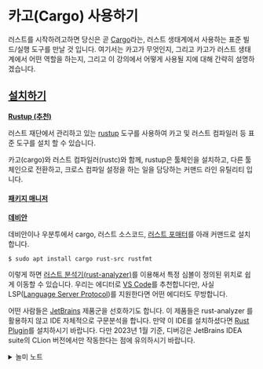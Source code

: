 # 카고(Cargo) 사용하기

러스트를 시작하려고하면 당신은 곧 [Cargo](https://doc.rust-lang.org/cargo/)라는, 러스트 생태계에서 사용하는 표준 빌드/실행 도구를 만날 것 입니다. 여기서는 카고가 무엇인지, 그리고 카고가 러스트 생태계에서 어떤 역할을 하는지, 그리고 이 강의에서 어떻게 사용될 지에 대해 간략히 설명하겠습니다.

## [설치하기](https://google.github.io/comprehensive-rust/ko/cargo.html#%EC%84%A4%EC%B9%98%ED%95%98%EA%B8%B0) <a href="#undefined" id="undefined"></a>

[**Rustup (추천)**](https://google.github.io/comprehensive-rust/ko/cargo.html#rustup-%EC%B6%94%EC%B2%9C)

러스트 재단에서 관리하고 있는 [rustup](https://rustup.rs/) 도구를 사용하여 카고 및 러스트 컴파일러 등 표준 도구를 설치 할 수 있습니다.

카고(cargo)와 러스트 컴파일러(rustc)와 함께, rustup은 툴체인을 설치하고, 다른 툴체인으로 전환하고, 크로스 컴파일 설정을 하는 일을 담당하는 커맨드 라인 유틸리티 입니다.

#### [패키지 매니저](https://google.github.io/comprehensive-rust/ko/cargo.html#%ED%8C%A8%ED%82%A4%EC%A7%80-%EB%A7%A4%EB%8B%88%EC%A0%80) <a href="#undefined" id="undefined"></a>

[**데비안**](https://google.github.io/comprehensive-rust/ko/cargo.html#%EB%8D%B0%EB%B9%84%EC%95%88)

데비안이나 우분투에서 cargo, 러스트 소스코드, [러스트 포매터](https://github.com/rust-lang/rustfmt)를 아래 커맨드로 설치합니다.

```shell
$ sudo apt install cargo rust-src rustfmt
```

이렇게 하면 [러스트 분석기(rust-analyzer)](https://rust-analyzer.github.io/)를 이용해서 특정 심볼이 정의된 위치로 쉽게 이동할 수 있습니다. 우리는 에디터로 [VS Code](https://code.visualstudio.com/)를 추천합니다만, 사실 LSP([Language Server Protocol](https://microsoft.github.io/language-server-protocol/overviews/lsp/overview/))를 지원한다면 어떤 에디터도 무방합니다.

어떤 사람들은 [JetBrains](https://www.jetbrains.com/clion/) 제품군을 선호하기도 합니다. 이 제품들은 rust-analyzer 를 활용하지 않고 IDE 자체적으로 구문분석을 합니다. 만약 이 IDE를 설치하셨다면 [Rust Plugin](https://www.jetbrains.com/rust/)를 설치하시기 바랍니다. 다만 2023년 1월 기준, 디버깅은 JetBrains IDEA suite의 CLion 버전에서만 작동한다는 점에 유의하시기 바랍니다.

<details>

<summary>놀미 노트</summary>

* 러스트 분석기는 필수적입니다. 러스트 분석기 없이 러스트로 코딩하면 러스트가 매우 불편한 언어라는 인상을 갖게 되므로 꼭 러스트 분석기가 지원되는 환경에서 시작해야 합니다.

</details>
